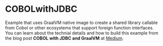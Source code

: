 # COBOLwithJDBC
Example that uses GraalVM native image to create a shared library callable from Cobol or other ecosystems that support foreign function interfaces.
You can learn about the technial details and how to build this example from the blog post **COBOL with JDBC and GraalVM** at [Medium](https://rferrari63.medium.com/cobol-with-jdbc-and-graalvm-f0340858f46d).
